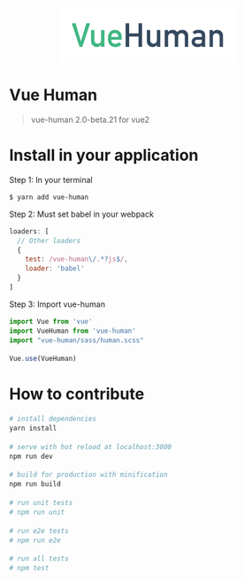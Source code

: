 <p align="center"><img width="320" src="docs/vue-human.jpg"></p>

# Vue Human

> vue-human 2.0-beta.21
> for vue2

# Install in your application

Step 1: In your terminal

``` bash
$ yarn add vue-human
```

Step 2: Must set babel in your webpack

``` javascript
loaders: [
  // Other loaders
  {
    test: /vue-human\/.*?js$/,
    loader: 'babel'
  }
]
```

Step 3: Import vue-human

``` javascript
import Vue from 'vue'
import VueHuman from 'vue-human'
import "vue-human/sass/human.scss"

Vue.use(VueHuman)
```

# How to contribute

``` bash
# install dependencies
yarn install

# serve with hot reload at localhost:3000
npm run dev

# build for production with minification
npm run build

# run unit tests
# npm run unit

# run e2e tests
# npm run e2e

# run all tests
# npm test
```
